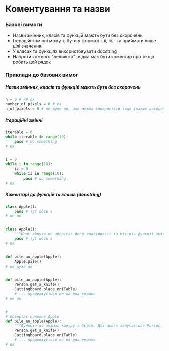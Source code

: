 # Коментування та назви

### Базові вимоги
* Назви змінних, класів та функцій мають бути без скорочень
* Ітераційні змінні можуть бути у форматі i, ii, iii... та приймати лише цілі значення.
* У класах та функціях використовувати docstring
* Напроти кожного "великого" рядка має бути коментар про те що робить цей рядок

### Приклади до базових вимог
##### Назви змінних, класів та функцій мають бути без скорочень
```python
n = 0 # не ок
number_of_pixels = 0 # ок
n_of_pixels = 0 # не дуже ок, але можна використати якщо інакше виходить дуже громіздко
```
##### Ітераційні змінні
```python
iterable = 0
while iterable in range(10):
    pass # do something
# ок


i = 0
while i in range(10):
    ii = 0
    while ii in range(10):
        pass # do something
# ок
```

##### Коментарі до функцій та класів (docstring)
```python
class Apple():
    pass # тут щось є
# не ок


class Apple():
    """Клас яблука що зберігає його властивості та містить функції зміни самого себе"""
    pass # тут щось є
# ок


def pile_an_apple(Apple):
    Apple.pile()
# не дуже ок


def pile_an_apple(Apple):
    Person.get_a_knife()
    Cuttingboard.place_on(Table)
    # ... продовжується ще на два екрани
# не ок


# 
# повертає очищене Apple
def pile_an_apple(Apple):
    """Функція що знімає кожуру з Apple. Для цього залучається Person, Cuttingboard і Table."""
    Person.get_a_knife()
    Cuttingboard.place_on(Table)
    # ... продовжується ще на два екрани
# ок
```